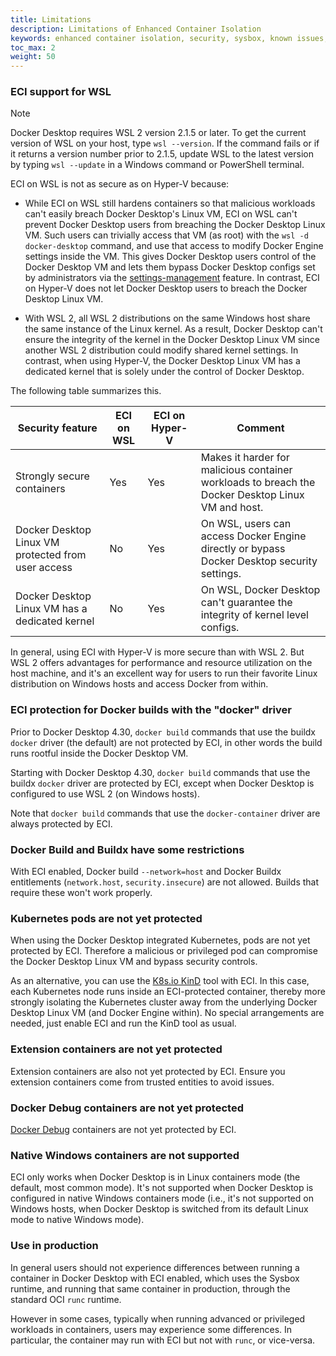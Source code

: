 ```yaml
---
title: Limitations
description: Limitations of Enhanced Container Isolation
keywords: enhanced container isolation, security, sysbox, known issues, Docker Desktop
toc_max: 2
weight: 50
---
```


### ECI support for WSL

> [!NOTE]
>
> Docker Desktop requires WSL 2 version 2.1.5 or later. To get the current
> version of WSL on your host, type `wsl --version`. If the command fails or if
> it returns a version number prior to 2.1.5, update WSL to the latest version
> by typing `wsl --update` in a Windows command or PowerShell terminal.

ECI on WSL is not as secure as on Hyper-V because:

- While ECI on WSL still hardens containers so that malicious workloads can't
  easily breach Docker Desktop's Linux VM, ECI on WSL can't prevent Docker
  Desktop users from breaching the Docker Desktop Linux VM. Such users can
  trivially access that VM (as root) with the `wsl -d docker-desktop` command,
  and use that access to modify Docker Engine settings inside the VM. This gives
  Docker Desktop users control of the Docker Desktop VM and lets them bypass Docker Desktop configs set by administrators via the
  [settings-management](../settings-management/_index.md) feature. In contrast,
  ECI on Hyper-V does not let Docker Desktop users to breach the Docker
  Desktop Linux VM.

- With WSL 2, all WSL 2 distributions on the same Windows host share the same instance
  of the Linux kernel. As a result, Docker Desktop can't ensure the integrity of
  the kernel in the Docker Desktop Linux VM since another WSL 2 distribution could
  modify shared kernel settings. In contrast, when using Hyper-V, the Docker
  Desktop Linux VM has a dedicated kernel that is solely under the control of
  Docker Desktop.

The following table summarizes this.

| Security feature                                   | ECI on WSL   | ECI on Hyper-V   | Comment               |
| -------------------------------------------------- | ------------ | ---------------- | --------------------- |
| Strongly secure containers                         | Yes          | Yes              | Makes it harder for malicious container workloads to breach the Docker Desktop Linux VM and host. |
| Docker Desktop Linux VM protected from user access | No           | Yes              | On WSL, users can access Docker Engine directly or bypass Docker Desktop security settings. |
| Docker Desktop Linux VM has a dedicated kernel     | No           | Yes              | On WSL, Docker Desktop can't guarantee the integrity of kernel level configs. |

In general, using ECI with Hyper-V is more secure than with WSL 2. But WSL 2
offers advantages for performance and resource utilization on the host machine,
and it's an excellent way for users to run their favorite Linux distribution on
Windows hosts and access Docker from within.

### ECI protection for Docker builds with the "docker" driver

Prior to Docker Desktop 4.30, `docker build` commands that use the buildx
`docker` driver (the default) are not protected by ECI, in other words the build runs
rootful inside the Docker Desktop VM.

Starting with Docker Desktop 4.30, `docker build` commands that use the buildx
`docker` driver are protected by ECI, except when Docker Desktop is configured to use WSL 2
(on Windows hosts).

Note that `docker build` commands that use the `docker-container` driver are
always protected by ECI. 

### Docker Build and Buildx have some restrictions

With ECI enabled, Docker build `--network=host` and Docker Buildx entitlements
(`network.host`, `security.insecure`) are not allowed. Builds that require
these won't work properly.

### Kubernetes pods are not yet protected

When using the Docker Desktop integrated Kubernetes, pods are not yet protected
by ECI. Therefore a malicious or privileged pod can compromise the Docker
Desktop Linux VM and bypass security controls.

As an alternative, you can use the [K8s.io KinD](https://kind.sigs.k8s.io/) tool
with ECI. In this case, each Kubernetes node runs inside an ECI-protected
container, thereby more strongly isolating the Kubernetes cluster away from the
underlying Docker Desktop Linux VM (and Docker Engine within). No special
arrangements are needed, just enable ECI and run the KinD tool as usual.

### Extension containers are not yet protected

Extension containers are also not yet protected by ECI. Ensure you extension
containers come from trusted entities to avoid issues.

### Docker Debug containers are not yet protected

[Docker Debug](https://docs.docker.com/reference/cli/docker/debug/) containers
are not yet protected by ECI. 

### Native Windows containers are not supported

ECI only works when Docker Desktop is in Linux containers mode (the default,
most common mode). It's not supported when Docker Desktop is configured in
native Windows containers mode (i.e., it's not supported on Windows hosts, when
Docker Desktop is switched from its default Linux mode to native Windows mode).

### Use in production

In general users should not experience differences between running a container
in Docker Desktop with ECI enabled, which uses the Sysbox runtime, and running
that same container in production, through the standard OCI `runc` runtime.

However in some cases, typically when running advanced or privileged workloads in
containers, users may experience some differences. In particular, the container
may run with ECI but not with `runc`, or vice-versa.
